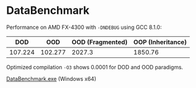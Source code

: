 # DataBenchmark

Performance on AMD FX-4300 with `-DNDEBUG` using GCC 8.1.0:

| DOD     | OOD     | OOD (Fragmented) | OOP (Inheritance) |
|---------|---------|------------------|-------------------|
| 107.224 | 102.277 | 2027.3           | 1850.76           |

Optimized compilation `-O3` shows 0.0001 for DOD and OOD paradigms.

[DataBenchmark.exe](https://drive.google.com/open?id=1s2NZjKCtdQkIPdsHdnlU2Ta-wDtA25uG) (Windows x64)
